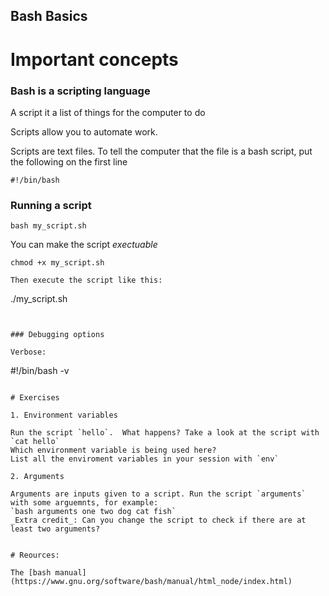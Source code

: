 ## Bash Basics


# Important concepts

### Bash is a scripting language

A script it a list of things for the computer to do

Scripts allow you to automate work.

Scripts are text files.  To tell the computer that the file is a 
bash script, put the following on the first line

````
#!/bin/bash
````


### Running a script

````
bash my_script.sh
````

You can make the script *exectuable*

````
chmod +x my_script.sh

Then execute the script like this:

````
./my_script.sh
````


### Debugging options

Verbose:

````
#!/bin/bash -v
````

# Exercises

1. Environment variables

Run the script `hello`.  What happens? Take a look at the script with `cat hello`
Which environment variable is being used here?
List all the enviroment variables in your session with `env`

2. Arguments

Arguments are inputs given to a script. Run the script `arguments` with some arguemnts, for example:
`bash arguments one two dog cat fish`
_Extra credit_: Can you change the script to check if there are at least two arguments?


# Reources:

The [bash manual](https://www.gnu.org/software/bash/manual/html_node/index.html) 


